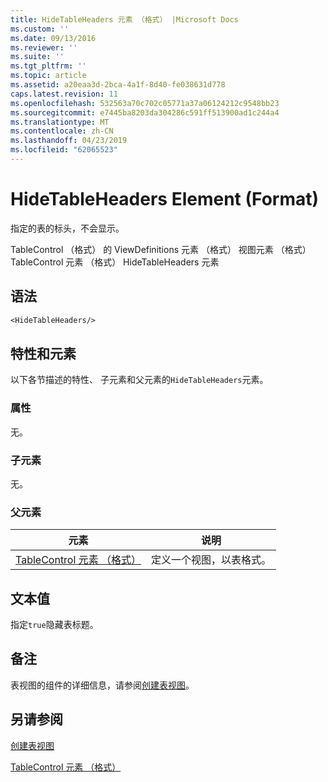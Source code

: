 ```yaml
---
title: HideTableHeaders 元素 （格式） |Microsoft Docs
ms.custom: ''
ms.date: 09/13/2016
ms.reviewer: ''
ms.suite: ''
ms.tgt_pltfrm: ''
ms.topic: article
ms.assetid: a20eaa3d-2bca-4a1f-8d40-fe038631d778
caps.latest.revision: 11
ms.openlocfilehash: 532563a70c702c05771a37a06124212c9548bb23
ms.sourcegitcommit: e7445ba8203da304286c591ff513900ad1c244a4
ms.translationtype: MT
ms.contentlocale: zh-CN
ms.lasthandoff: 04/23/2019
ms.locfileid: "62065523"
---
```

# <a name="hidetableheaders-element-format"></a>HideTableHeaders Element (Format)

指定的表的标头，不会显示。

TableControl （格式） 的 ViewDefinitions 元素 （格式） 视图元素 （格式） TableControl 元素 （格式） HideTableHeaders 元素

## <a name="syntax"></a>语法

```vb
<HideTableHeaders/>
```

## <a name="attributes-and-elements"></a>特性和元素

以下各节描述的特性、 子元素和父元素的`HideTableHeaders`元素。

### <a name="attributes"></a>属性

无。

### <a name="child-elements"></a>子元素

无。

### <a name="parent-elements"></a>父元素

|元素|说明|
|-------------|-----------------|
|[TableControl 元素 （格式）](./tablecontrol-element-format.md)|定义一个视图，以表格式。|

## <a name="text-value"></a>文本值

指定`true`隐藏表标题。

## <a name="remarks"></a>备注

表视图的组件的详细信息，请参阅[创建表视图](./creating-a-table-view.md)。

## <a name="see-also"></a>另请参阅

[创建表视图](./creating-a-table-view.md)

[TableControl 元素 （格式）](./tablecontrol-element-format.md)
